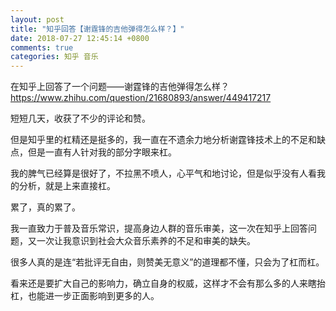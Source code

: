 ```yaml
---
layout: post
title: "知乎回答【谢霆锋的吉他弹得怎么样？】"
date: 2018-07-27 12:45:14 +0800
comments: true
categories: 知乎 音乐
---
```

在知乎上回答了一个问题——谢霆锋的吉他弹得怎么样？https://www.zhihu.com/question/21680893/answer/449417217

短短几天，收获了不少的评论和赞。

<!-- more -->

但是知乎里的杠精还是挺多的，我一直在不遗余力地分析谢霆锋技术上的不足和缺点，但是一直有人针对我的部分字眼来杠。

我的脾气已经算是很好了，不拉黑不喷人，心平气和地讨论，但是似乎没有人看我的分析，就是上来直接杠。

累了，真的累了。

我一直致力于普及音乐常识，提高身边人群的音乐审美，这一次在知乎上回答问题，又一次让我意识到社会大众音乐素养的不足和审美的缺失。

很多人真的是连“若批评无自由，则赞美无意义”的道理都不懂，只会为了杠而杠。 

看来还是要扩大自己的影响力，确立自身的权威，这样才不会有那么多的人来瞎抬杠，也能进一步正面影响到更多的人。
